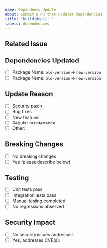 ```yaml
---
name: Dependency Update
about: Submit a PR that updates dependencies
title: "build(deps): "
labels: dependencies
---
```


## Related Issue
<!-- Link to the related issue -->

## Dependencies Updated
<!-- List the dependencies that were updated with old and new versions -->
- [ ] Package Name: `old-version` → `new-version`
- [ ] Package Name: `old-version` → `new-version`

## Update Reason
<!-- Why were these dependencies updated? -->
- [ ] Security patch
- [ ] Bug fixes
- [ ] New features
- [ ] Regular maintenance
- [ ] Other:

## Breaking Changes
<!-- Are there any breaking changes in the dependencies? -->
- [ ] No breaking changes
- [ ] Yes (please describe below):

## Testing
<!-- How did you verify the updates don't break anything? -->
- [ ] Unit tests pass
- [ ] Integration tests pass
- [ ] Manual testing completed
- [ ] No regressions observed

## Security Impact
<!-- Does this address any security vulnerabilities? -->
- [ ] No security issues addressed
- [ ] Yes, addresses CVE(s): <!-- List CVEs -->
